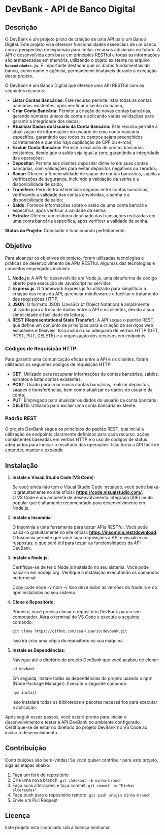 # DevBank - API de Banco Digital

## Descrição

O DevBank é um projeto piloto de criação de uma API para um Banco Digital. Este projeto visa oferecer funcionalidades essenciais de um banco, com a perspectiva de expansão para incluir recursos adicionais no futuro. A API é desenvolvida com base em princípios RESTful e todas as informações são armazenadas em memória, utilizando o objeto existente no arquivo **`bancodedados.js`**. É importante destacar que os dados fundamentais do banco, como nome e agência, permanecem imutáveis durante a execução deste projeto.

O DevBank é um Banco Digital que oferece uma API RESTful com os seguintes recursos:

- **Listar Contas Bancárias:** Este recurso permite listar todas as contas bancárias existentes, após verificar a senha do banco;
- **Criar Conta Bancária:** Permite a criação de novas contas bancárias, gerando números únicos de conta e aplicando várias validações para garantir a integridade dos dados;
- **Atualizar Dados do Usuário da Conta Bancária:** Este recurso permite a atualização de informações do usuário de uma conta bancária específica, garantindo que todos os campos sejam preenchidos corretamente e que não haja duplicação de CPF ou e-mail;
- **Excluir Conta Bancária:** Permite a exclusão de contas bancárias existentes, desde que o saldo seja igual a zero, garantindo a integridade das operações;
- **Depositar:** Permite aos clientes depositar dinheiro em suas contas bancárias, com validações para evitar depósitos negativos ou zerados;
- **Sacar:** Oferece a funcionalidade de saque de contas bancárias, sujeita a verificações de segurança, incluindo a validação da senha e a disponibilidade de saldo;
- **Transferir:** Permite transferências seguras entre contas bancárias, verificando a validade das contas envolvidas, a senha e a disponibilidade de saldo;
- **Saldo:** Fornece informações sobre o saldo de uma conta bancária específica, após verificar a validade da senha;
- **Extrato:** Oferece um relatório detalhado das transações realizadas em uma conta bancária específica, após verificar a validade da senha.

**Status do Projeto:** Concluído e funcionando perfeitamente.

## Objetivo

Para alcançar os objetivos do projeto, foram utilizadas tecnologias e práticas de desenvolvimento de APIs RESTful. Algumas das tecnologias e conceitos empregados incluem:

1. **Node.js**: A API foi desenvolvida em Node.js, uma plataforma de código aberto para execução de JavaScript no servidor;
2. **Express.js**: O framework Express.js foi utilizado para simplificar a criação das rotas da API, gerenciar middlewares e facilitar o tratamento das requisições HTTP;
3. **JSON**: O formato JSON (JavaScript Object Notation) é amplamente utilizado para a troca de dados entre a API e os clientes, devido à sua simplicidade e facilidade de leitura;
4. **REST (Representational State Transfer)**: A API segue o padrão REST, que define um conjunto de princípios para a criação de serviços web escaláveis e flexíveis. Isso inclui o uso adequado de verbos HTTP (GET, POST, PUT, DELETE) e a organização dos recursos em endpoints.

### **Códigos de Requisição HTTP**

Para garantir uma comunicação eficaz entre a API e os clientes, foram utilizados os seguintes códigos de requisição HTTP:

- **GET**: Utilizado para recuperar informações de contas bancárias, saldos, extratos e listar contas existentes;
- **POST**: Usado para criar novas contas bancárias, realizar depósitos, saques e transferências, bem como atualizar os dados do usuário da conta;
- **PUT**: Empregado para atualizar os dados do usuário da conta bancária;
- **DELETE**: Utilizado para excluir uma conta bancária existente.

### **Padrão REST**

O projeto DevBank segue os princípios do padrão REST, que inclui a utilização de endpoints claramente definidos para cada recurso, ações consistentes baseadas em verbos HTTP e o uso de códigos de status adequados para indicar o resultado das operações. Isso torna a API fácil de entender, manter e expandir.

## Instalação

1. **Instale o Visual Studio Code (VS Code)**:
    
    Se você ainda não tem o Visual Studio Code instalado, você pode baixá-lo gratuitamente no site oficial: **https://code.visualstudio.com/**.    
    O VS Code é um ambiente de desenvolvimento integrado (IDE) muito popular que é altamente recomendado para desenvolvimento em Node.js.
    
2. **Instale o Insomnia**:
    
    O Insomnia é uma ferramenta para testar APIs RESTful. Você pode baixá-lo gratuitamente no site oficial: **https://insomnia.rest/download**.    
    O Insomnia permite que você faça requisições à API e visualize as respostas, o que será útil para testar as funcionalidades da API DevBank.

3. **Instale o Node.js**:

    Certifique-se de ter o Node.js instalado no seu sistema. Você pode baixá-lo em nodejs.org. Verifique a instalação executando os comandos no terminal:

    Copy code
    node -v
    npm -v
    Isso deve exibir as versões do Node.js e do npm instaladas no seu sistema.

   
4. **Clone o Repositório**:
    
    Primeiro, você precisa clonar o repositório DevBank para o seu computador. Abra o terminal do VS Code e execute o seguinte comando:
    
    ```bash
    git clone https://github.com/seu-usuario/devbank.git
    ```
    
    Isso irá criar uma cópia do repositório na sua máquina.
    
5. **Instale as Dependências**:
    
    Navegue até o diretório do projeto DevBank que você acabou de clonar:
    
    ```bash
    cd devbank
    ```
    
    Em seguida, instale todas as dependências do projeto usando o npm (Node Package Manager). Execute o seguinte comando:
    
    ```bash
    npm install    
    ```
    
    Isso instalará todas as bibliotecas e pacotes necessários para executar a aplicação.
    
    

Após seguir esses passos, você estará pronto para iniciar o desenvolvimento e testar a API DevBank no ambiente configurado. Certifique-se de estar no diretório do projeto DevBank no VS Code ao iniciar o desenvolvimento.






## Contribuição
Contribuições são bem-vindas! Se você quiser contribuir para este projeto, siga as etapas abaixo:
1. Faça um fork do repositório
2. Crie uma nova branch: `git checkout -b minha-branch`
3. Faça suas alterações e faça commit: `git commit -m "Minhas alterações"`
4. Faça push para o repositório remoto: `git push origin minha-branch`
5. Envie um Pull Request

## Licença
Este projeto está licenciado sob a licença nenhuma

